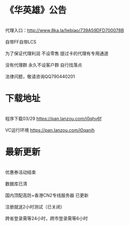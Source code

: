 # 《华英雄》公告 

</br> 代理入口：http://www.8ka.la/liebiao/739A59DFD700078B </br>
</br> 自带FF自带LCS</br>
</br> 为了保证代理利润 不设零售 提过卡的代理有专用通道</br>
</br> 没有代理群 永久不设客户群 自行找落点</br>
</br> 法律问题，敬请咨询QQ790440201</br>

#  下载地址
</br>程序下载03/29 https://pan.lanzou.com/i0qhv6f</br>
</br>VC运行环境 https://pan.lanzou.com/i0qanih</br>


 # 最新更新
</br> 优惠券活动结束</br>
</br> 数据库已清</br>
</br> 国内顶配高防+香港CN2专线服务器 已更新</br>
</br> 注册就送2小时测试（已关闭） </br>
</br> 跨省登录需等24小时，跨市登录需等6小时</br>
 
